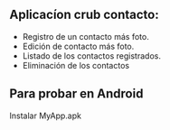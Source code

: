 
## Aplicacíon crub contacto:
- Registro de un contacto más foto.
- Edición de contacto más foto.
- Listado de los contactos registrados.
- Eliminación de los contactos

## Para probar en Android
 Instalar MyApp.apk

